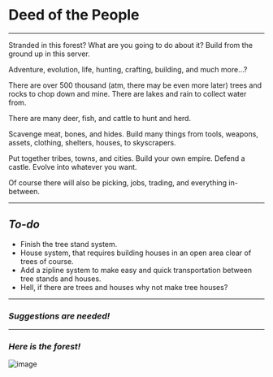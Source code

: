 # Deed of the People
_______
Stranded in this forest? What are you going to do about it? Build from the ground up in this server.


Adventure, evolution, life, hunting, crafting, building, and much more...? 

There are over 500 thousand (atm, there may be even more later) trees and rocks to chop down and mine. There are lakes and rain to collect water from.

There are many deer, fish, and cattle to hunt and herd. 

Scavenge meat, bones, and hides. Build many things from tools, weapons, assets, clothing, shelters, houses, to skyscrapers. 

Put together tribes, towns, and cities. Build your own empire. Defend a castle. Evolve into whatever you want. 

Of course there will also be picking, jobs, trading, and everything in-between.

_______

## _To-do_

- Finish the tree stand system.
- House system, that requires building houses in an open area clear of trees of course.
- Add a zipline system to make easy and quick transportation between tree stands and houses.
- Hell, if there are trees and houses why not make tree houses?

______

### _Suggestions are needed!_

______

### _Here is the forest!_

![image](https://cloud.githubusercontent.com/assets/9919010/10531837/843a0f12-7384-11e5-9a24-b01907d3b818.png)

